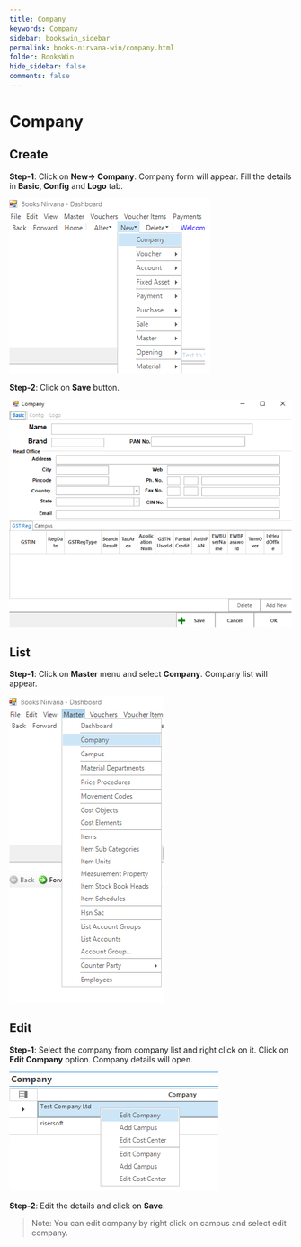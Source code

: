 ```yaml
---
title: Company
keywords: Company
sidebar: bookswin_sidebar
permalink: books-nirvana-win/company.html
folder: BooksWin
hide_sidebar: false
comments: false
---
```


# Company

## Create


**Step-1**:  Click on **New-> Company**. Company form will appear. Fill the details in **Basic, Config** and **Logo** tab. 

![](/images/CompanyCreateSelectMenu.png)

**Step-2**: Click on **Save** button.

![](/images/CompanyCreateSelectForm.png)



## List

**Step-1**: Click on **Master** menu and select **Company**. Company list will appear.

![](/images/CompanyList.png)

## Edit

**Step-1**: Select the company from company list and right click on it. Click on **Edit Company** option. Company details will open. 

![](/images/ComponyEdit.png)

**Step-2**: Edit the details and click on **Save**.

>Note: You can edit company by right click on campus and select edit company.
